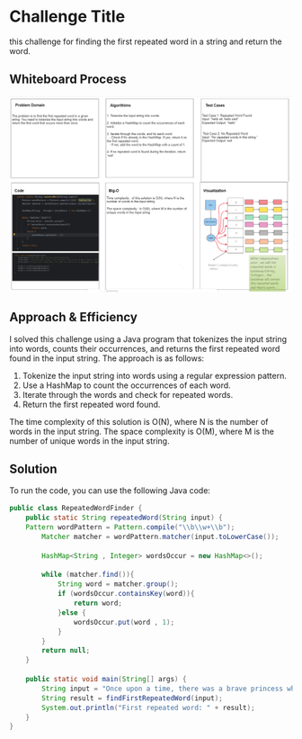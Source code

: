 # Challenge Title
this challenge for finding the first repeated word in a string and return the word.
## Whiteboard Process
![Whiteboard](../../assets/whiteboard%20hashmap%20repeated%20words%20.png)
<!-- Replace "whiteboard.png" with the actual image file name and path -->

## Approach & Efficiency
I solved this challenge using a Java program that tokenizes the input string into words, counts their occurrences, and returns the first repeated word found in the input string. The approach is as follows:

1. Tokenize the input string into words using a regular expression pattern.
2. Use a HashMap to count the occurrences of each word.
3. Iterate through the words and check for repeated words.
4. Return the first repeated word found.

The time complexity of this solution is O(N), where N is the number of words in the input string. The space complexity is O(M), where M is the number of unique words in the input string.

## Solution
To run the code, you can use the following Java code:

```java
public class RepeatedWordFinder {
    public static String repeatedWord(String input) {
    Pattern wordPattern = Pattern.compile("\\b\\w+\\b");
        Matcher matcher = wordPattern.matcher(input.toLowerCase());

        HashMap<String , Integer> wordsOccur = new HashMap<>();

        while (matcher.find()){
            String word = matcher.group();
            if (wordsOccur.containsKey(word)){
                return word;
            }else {
                wordsOccur.put(word , 1);
            }
        }
        return null;
    }

    public static void main(String[] args) {
        String input = "Once upon a time, there was a brave princess who...";
        String result = findFirstRepeatedWord(input);
        System.out.println("First repeated word: " + result);
    }
}
